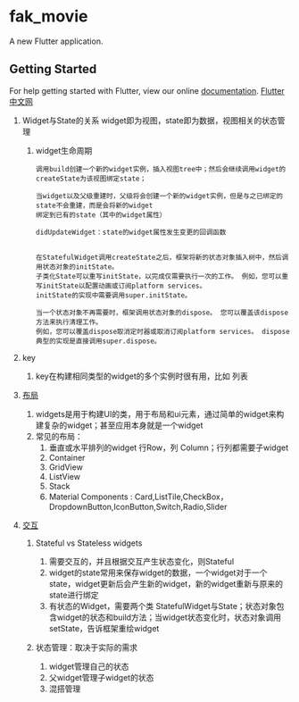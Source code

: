 # fak_movie

A new Flutter application.

## Getting Started

For help getting started with Flutter, view our online
[documentation](https://flutter.io/).
[Flutter中文网](https://flutterchina.club/widgets-intro/)

1. Widget与State的关系
    widget即为视图，state即为数据，视图相关的状态管理
    1. widget生命周期
        ```
        调用build创建一个新的widget实例，插入视图tree中；然后会继续调用widget的createState为该视图绑定state；

        当widget以及父级重建时，父级将会创建一个新的widget实例，但是与之已绑定的state不会重建，而是会将新的widget
        绑定到已有的state（其中的widget属性）

        didUpdateWidget：state的widget属性发生变更的回调函数


        在StatefulWidget调用createState之后，框架将新的状态对象插入树中，然后调用状态对象的initState。
        子类化State可以重写initState，以完成仅需要执行一次的工作。 例如，您可以重写initState以配置动画或订阅platform services。
        initState的实现中需要调用super.initState。

        当一个状态对象不再需要时，框架调用状态对象的dispose。 您可以覆盖该dispose方法来执行清理工作。
        例如，您可以覆盖dispose取消定时器或取消订阅platform services。 dispose典型的实现是直接调用super.dispose。

        ```

2. key
    1. key在构建相同类型的widget的多个实例时很有用，比如 列表

3. [布局](https://flutterchina.club/tutorials/layout/)
    1. widgets是用于构建UI的类，用于布局和ui元素，通过简单的widget来构建复杂的widget；甚至应用本身就是一个widget
    2. 常见的布局：
        1. 垂直或水平排列的widget 行Row，列 Column；行列都需要子widget
        2. Container
        3. GridView
        4. ListView
        5. Stack
        6. Material Components : Card,ListTile,CheckBox，DropdownButton,IconButton,Switch,Radio,Slider

4. [交互](https://flutterchina.club/tutorials/interactive/)
    1. Stateful vs Stateless widgets
        1. 需要交互的，并且根据交互产生状态变化，则Stateful
        2. widget的state常用来保存widget的数据，一个widget对于一个state，widget更新后会产生新的widget，新的widget重新与原来的state进行绑定
        3. 有状态的Widget，需要两个类 StatefulWidget与State；状态对象包含widget的状态和build方法；当widget状态变化时，状态对象调用setState，告诉框架重绘widget

    2. 状态管理：取决于实际的需求
        1. widget管理自己的状态
        2. 父widget管理子widget的状态
        3. 混搭管理



